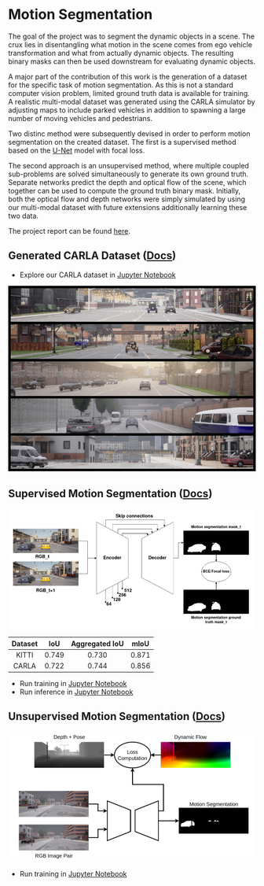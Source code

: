 # Motion Segmentation

The goal of the project was to segment the dynamic objects in a scene. The crux lies in disentangling what motion in the scene comes from ego vehicle transformation and what from actually dynamic objects. The resulting binary masks can then be used downstream for evaluating dynamic objects.

A major part of the contribution of this work is the generation of a dataset for the specific task of motion segmentation. As this is not a standard computer vision problem, limited ground truth data is available for training. A realistic multi-modal dataset was generated using the CARLA simulator by adjusting maps to include parked vehicles in addition to spawning a large number of moving vehicles and pedestrians.

Two distinc method were subsequently devised in order to perform motion segmentation on the created dataset. The first is a supervised method based on the [U-Net](https://lmb.informatik.uni-freiburg.de/people/ronneber/u-net/) model with focal loss.

The second approach is an unsupervised method, where multiple coupled sub-problems are solved simultaneously to generate its own ground truth. Separate networks predict the depth and optical flow of the scene, which together can be used to compute the ground truth binary mask. Initially, both the optical flow and depth networks were simply simulated by using our multi-modal dataset with future extensions additionally learning these two data.

The project report can be found [here](final_report.pdf).

## Generated CARLA Dataset ([Docs](/docs/carla.md))

 - Explore our CARLA dataset in [Jupyter Notebook](/Carla/dataset_visualization.ipynb)

<p align="center">
  <img src=docs/assets/CarlaSamples.jpg>
</p>

## Supervised Motion Segmentation ([Docs](docs/supervised.md))

<p align="center">
  <img width=600px src=docs/assets/supervised_arch.png>
</p>

| Dataset      | IoU        | Aggregated IoU    | mIoU |
|:------------:|:----------:|:-----------------:|:----:|
| KITTI        | 0.749      | 0.730             | 0.871|
| CARLA        | 0.722      | 0.744             | 0.856|

 - Run training in [Jupyter Notebook](/supervised/train.ipynb)
 - Run inference in [Jupyter Notebook](/supervised/inference.ipynb)

## Unsupervised Motion Segmentation ([Docs](docs/unsupervised.md))

<p align="center">
  <img width=600px src=docs/assets/unsupervised_arch.png>
</p>

- Run training in [Jupyter Notebook](/unsupervised/train.ipynb)

